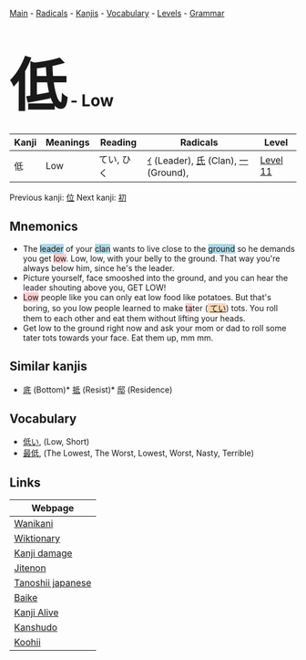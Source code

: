 <style> bigfont {font-size: 100px}</style>
[Main](../index.md) -
[Radicals](../radicals.md) -
[Kanjis](../kanjis.md) -
[Vocabulary](../vocabulary.md) -
[Levels](../levels.md) -
[Grammar](../grammar.md)
# <bigfont> 低</bigfont> - Low 

| Kanji | Meanings | Reading | Radicals | Level |
| --- | --- | --- | --- | --- |
| 低 | Low | てい, ひく | [ｲ](../radicals/ｲ.md) (Leader), [氏](../radicals/氏.md) (Clan), [一](../radicals/一.md) (Ground),  | [Level 11](../levels/wk_level11.md) |

Previous kanji: [位](位.md) Next kanji: [初](初.md) 

## Mnemonics
 * The <span style="background-color:#ADD8E6"> leader</span> of your <span style="background-color:#ADD8E6"> clan</span> wants to live close to the <span style="background-color:#ADD8E6"> ground</span> so he demands you get <span style="background-color:#ffcccb"> low</span>. Low, low, with your belly to the ground. That way you're always below him, since he's the leader.
* Picture yourself, face smooshed into the ground, and you can hear the leader shouting above you, GET LOW!
* <span style="background-color:#ffcccb"> Low</span> people like you can only eat low food like potatoes. But that's boring, so you low people learned to make <span style="background-color:#ffcccb"> ta</span>ter (<span style="background-color:#fed8b1"> [てい](https://jisho.org/search/てい)</span>) tots. You roll them to each other and eat them without lifting your heads.
* Get low to the ground right now and ask your mom or dad to roll some tater tots towards your face. Eat them up, mm mm.


## Similar kanjis
 * [底](底.md) (Bottom)* [抵](抵.md) (Resist)* [邸](邸.md) (Residence)


## Vocabulary
 * [低い](../vocabulary/低.md), (Low, Short)
* [最低](../vocabulary/低.md), (The Lowest, The Worst, Lowest, Worst, Nasty, Terrible)



## Links 

| Webpage |
| --- |
| [Wanikani          ](https://www.wanikani.com/kanji/低) |
| [Wiktionary        ](https://en.wiktionary.org/wiki/低) |
| [Kanji damage      ](http://www.kanjidamage.com/kanji/search?utf8=✓&q=低) |
| [Jitenon           ](https://jitenon.com/kanji/低) |
| [Tanoshii japanese ](https://www.tanoshiijapanese.com/dictionary/kanji.cfm?k=低) |
| [Baike             ](https://baike.baidu.com/item/低) |
| [Kanji Alive       ](https://app.kanjialive.com/低) |
| [Kanshudo          ](https://www.kanshudo.com/searchmn?q=低) |
| [Koohii            ](https://kanji.koohii.com/study/kanji/低) |
